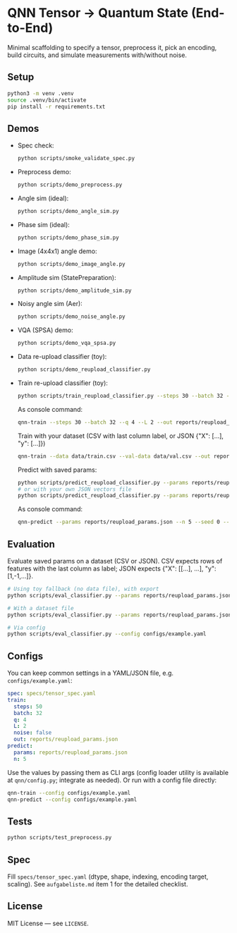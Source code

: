 # QNN Tensor → Quantum State (End-to-End)

Minimal scaffolding to specify a tensor, preprocess it, pick an encoding, build circuits, and simulate measurements with/without noise.

## Setup

```zsh
python3 -m venv .venv
source .venv/bin/activate
pip install -r requirements.txt
```

## Demos

- Spec check:
  ```zsh
  python scripts/smoke_validate_spec.py
  ```
- Preprocess demo:
  ```zsh
  python scripts/demo_preprocess.py
  ```
- Angle sim (ideal):
  ```zsh
  python scripts/demo_angle_sim.py
  ```
- Phase sim (ideal):
  ```zsh
  python scripts/demo_phase_sim.py
  ```
- Image (4x4x1) angle demo:
  ```zsh
  python scripts/demo_image_angle.py
  ```
- Amplitude sim (StatePreparation):
  ```zsh
  python scripts/demo_amplitude_sim.py
  ```
- Noisy angle sim (Aer):
  ```zsh
  python scripts/demo_noise_angle.py
  ```
- VQA (SPSA) demo:
  ```zsh
  python scripts/demo_vqa_spsa.py
  ```
- Data re-upload classifier (toy):
  ```zsh
  python scripts/demo_reupload_classifier.py
  ```
- Train re-upload classifier (toy):
  ```zsh
  python scripts/train_reupload_classifier.py --steps 30 --batch 32 --q 4 --L 2 --out reports/reupload_params.json --seed 0
  ```
  As console command:
  ```zsh
  qnn-train --steps 30 --batch 32 --q 4 --L 2 --out reports/reupload_params.json --seed 0
  ```
  Train with your dataset (CSV with last column label, or JSON {"X": [...], "y": [...]})
  ```zsh
  qnn-train --data data/train.csv --val-data data/val.csv --out reports/reupload_params.json --seed 0
  ```
  Predict with saved params:
  ```zsh
  python scripts/predict_reupload_classifier.py --params reports/reupload_params.json --n 5 --seed 0 --export reports/predict.json
  # or with your own JSON vectors file
  python scripts/predict_reupload_classifier.py --params reports/reupload_params.json --input path/to/vectors.json --export reports/predict.csv
  ```
  As console command:
  ```zsh
  qnn-predict --params reports/reupload_params.json --n 5 --seed 0 --export reports/predict.json
  ```

## Evaluation

Evaluate saved params on a dataset (CSV or JSON). CSV expects rows of features with the last column as label; JSON expects {"X": [[...], ...], "y": [1,-1,...]}.

```zsh
# Using toy fallback (no data file), with export
python scripts/eval_classifier.py --params reports/reupload_params.json --seed 0 --export reports/eval.json

# With a dataset file
python scripts/eval_classifier.py --params reports/reupload_params.json --data path/to/data.csv --export reports/eval.csv

# Via config
python scripts/eval_classifier.py --config configs/example.yaml
```

## Configs

You can keep common settings in a YAML/JSON file, e.g. `configs/example.yaml`:

```yaml
spec: specs/tensor_spec.yaml
train:
  steps: 50
  batch: 32
  q: 4
  L: 2
  noise: false
  out: reports/reupload_params.json
predict:
  params: reports/reupload_params.json
  n: 5
```
Use the values by passing them as CLI args (config loader utility is available at `qnn/config.py`; integrate as needed).
Or run with a config file directly:

```zsh
qnn-train --config configs/example.yaml
qnn-predict --config configs/example.yaml
```

## Tests

```zsh
python scripts/test_preprocess.py
```

## Spec
Fill `specs/tensor_spec.yaml` (dtype, shape, indexing, encoding target, scaling). See `aufgabeliste.md` item 1 for the detailed checklist.

## License

MIT License — see `LICENSE`.

